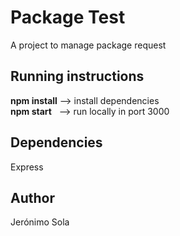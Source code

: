 # Package Test

A project to manage package request 


## Running instructions

**npm install** --> install dependencies  
**npm start** &nbsp; --> run locally in port 3000


## Dependencies

Express


## Author

Jerónimo Sola


